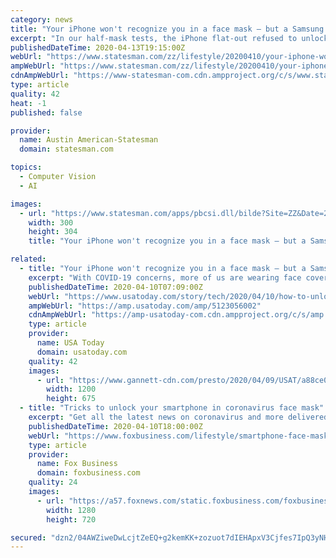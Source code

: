 ```yaml
---
category: news
title: "Your iPhone won't recognize you in a face mask – but a Samsung Galaxy might"
excerpt: "In our half-mask tests, the iPhone flat-out refused to unlock for us. What about Samsung Galaxy phones? Samsung premium Galaxy phones offer both facial recognition and a fingerprint sensor to unlock the phone and encourages using the fingerprint, for more security. With Facial ID, \"your phone can be unlocked by someone that looks similar to you ..."
publishedDateTime: 2020-04-13T19:15:00Z
webUrl: "https://www.statesman.com/zz/lifestyle/20200410/your-iphone-wont-recognize-you-in-face-mask---but-samsung-galaxy-might"
ampWebUrl: "https://www.statesman.com/zz/lifestyle/20200410/your-iphone-wont-recognize-you-in-face-mask---but-samsung-galaxy-might?template=ampart"
cdnAmpWebUrl: "https://www-statesman-com.cdn.ampproject.org/c/s/www.statesman.com/zz/lifestyle/20200410/your-iphone-wont-recognize-you-in-face-mask---but-samsung-galaxy-might?template=ampart"
type: article
quality: 42
heat: -1
published: false

provider:
  name: Austin American-Statesman
  domain: statesman.com

topics:
  - Computer Vision
  - AI

images:
  - url: "https://www.statesman.com/apps/pbcsi.dll/bilde?Site=ZZ&Date=20200410&Category=LIFESTYLE&ArtNo=200419974&Ref=AR"
    width: 300
    height: 304
    title: "Your iPhone won't recognize you in a face mask – but a Samsung Galaxy might"

related:
  - title: "Your iPhone won't recognize you in a face mask – but a Samsung Galaxy might"
    excerpt: "With COVID-19 concerns, more of us are wearing face coverings. You can try setting up facial recognition with a mask on. Depending on the phone, It may work."
    publishedDateTime: 2020-04-10T07:09:00Z
    webUrl: "https://www.usatoday.com/story/tech/2020/04/10/how-to-unlock-iphone-samsung-galaxy-phone-with-face-mask-coronavirus/5123056002/"
    ampWebUrl: "https://amp.usatoday.com/amp/5123056002"
    cdnAmpWebUrl: "https://amp-usatoday-com.cdn.ampproject.org/c/s/amp.usatoday.com/amp/5123056002"
    type: article
    provider:
      name: USA Today
      domain: usatoday.com
    quality: 42
    images:
      - url: "https://www.gannett-cdn.com/presto/2020/04/09/USAT/a88ce0ac-eda8-419e-92a6-37994b73d9f9-Google_ChromeScreenSnapz251.jpg?auto=webp&crop=1233,694,x0,y187&format=pjpg&width=1200"
        width: 1200
        height: 675
  - title: "Tricks to unlock your smartphone in coronavirus face mask"
    excerpt: "Get all the latest news on coronavirus and more delivered daily to your inbox. Sign up here. Continue Reading Below Unlocking smartphones with facial recognition became more difficult once health officials began urging everyone to wear face masks to slow the spread of COVID-19. Naturally, scores of videos have surfaced online to try and help ..."
    publishedDateTime: 2020-04-10T18:00:00Z
    webUrl: "https://www.foxbusiness.com/lifestyle/smartphone-face-masks"
    type: article
    provider:
      name: Fox Business
      domain: foxbusiness.com
    quality: 24
    images:
      - url: "https://a57.foxnews.com/static.foxbusiness.com/foxbusiness.com/content/uploads/2020/04/0/0/mask-phone-iStock.jpg?ve=1&tl=1"
        width: 1280
        height: 720

secured: "dzn2/04AWZiweDwLcjtZeEQ+g2kemKK+zozuot7dIEHApxV3Cjfes7IpQ3yNHC48VZHlBZ0rx6fdLu3Iu6P+BxfvFCq2zIJTQEsOu3e21YSRJHj44pSYRqF6wOdCf+e0X/m6dIKy7vJ9qIv4oWKvJwZr+lubH/6R1bgeOOe5iQBwezGUcWzrllK2zUqdn9+Y4Ih7JIkRRcir34DF+pLHf9d+XTjOd7kBDisveNu5B1veTdmPLnwpv/im4Z6LCJOcajjXv1FO6EjKFK7M7ldON/7y08kRILjyLvUKsz/fYQV3e7mmnoH2WfjiPvLEeXysDUUsVmRHZRaO4pZAJeZIW0TAr/ANAwxdOucGHeP0T/hpH2LGJpSEC6JvJ8jvW75YX9ypWhrNJmPY4ADu7lctt3MQoyY0y8Ejnujgo2u5MALNlDB8v9d5kuqC1OQ2QpOCXZ9OpUwLowuuoOhR53wQhdj1p0V05SKHpHvZ17bbuKY=;5lcxYnZ+f+Tx72baQTBUdw=="
---
```


